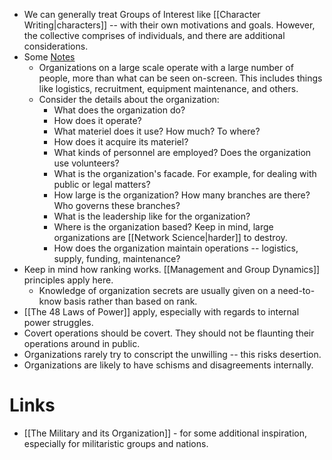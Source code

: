 * We can generally treat Groups of Interest like [[Character Writing|characters]] -- with their own motivations and goals. However, the collective comprises of individuals, and there are additional considerations. 
* Some [Notes](https://springhole.net/writing/write-fictional-organizations.htm)
	* Organizations on a large scale operate with a large number of people, more than what can be seen on-screen. This includes things like logistics, recruitment, equipment maintenance, and others. 
	* Consider the details about the organization: 
		* What does the organization do? 
		* How does it operate? 
		* What materiel does it use?  How much?  To where? 
		* How does it acquire its materiel? 
		* What kinds of personnel are employed? Does the organization use volunteers? 
		* What is the organization's facade. For example, for dealing with public or legal matters? 
		* How large is the organization? How many branches are there?  Who governs these branches? 
		* What is the leadership like for the organization? 
		* Where is the organization based? Keep in  mind, large organizations are [[Network Science|harder]] to destroy. 
		* How does the organization maintain operations -- logistics, supply, funding, maintenance? 
* Keep in mind how ranking works.   [[Management and Group Dynamics]] principles apply here.
	* Knowledge of organization secrets are usually given on a need-to-know basis rather than based on rank. 
* [[The 48 Laws of Power]] apply, especially with regards to internal power struggles. 
* Covert operations should be covert. They should not be flaunting their operations around in public. 
* Organizations rarely try to conscript the unwilling -- this risks desertion. 
* Organizations are likely to have schisms and disagreements internally. 

# Links 
* [[The Military and its Organization]] - for some additional inspiration, especially for militaristic groups and nations. 